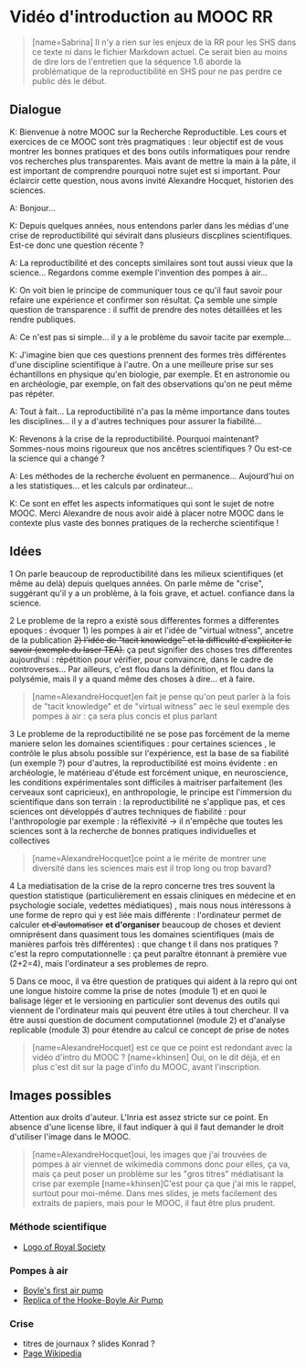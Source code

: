 # Vidéo d'introduction au MOOC RR

> [name=Sabrina] Il n'y a rien sur les enjeux de la RR pour les SHS dans ce texte ni dans le fichier Markdown actuel. Ce serait bien au moins de dire lors de l'entretien que la séquence 1.6 aborde la problématique de la reproductibilité en SHS pour ne pas perdre ce public dès le début.

## Dialogue

K: Bienvenue à notre MOOC sur la Recherche Reproductible. Les cours et exercices de ce MOOC sont très pragmatiques : leur objectif est de vous montrer les bonnes pratiques et des bons outils informatiques pour rendre vos recherches plus transparentes. Mais avant de mettre la main à la pâte, il est important de comprendre pourquoi notre sujet est si important. Pour éclaircir cette question, nous avons invité Alexandre Hocquet, historien des sciences.

A: Bonjour...

K: Depuis quelques années, nous entendons parler dans les médias d'une crise de reproductibilité qui sévirait dans plusieurs discplines scientifiques. Est-ce donc une question récente ?

A: La reproductibilité et des concepts similaires sont tout aussi vieux que la science... Regardons comme exemple l'invention des pompes à air...

K: On voit bien le principe de communiquer tous ce qu'il faut savoir pour refaire une expérience et confirmer son résultat. Ça semble une simple question de transparence : il suffit de prendre des notes détaillées et les rendre publiques.

A: Ce n'est pas si simple... il y a le problème du savoir tacite par exemple...

K: J'imagine bien que ces questions prennent des formes très différentes d'une discipline scientifique à l'autre. On a une meilleure prise sur ses échantillons en physique qu'en biologie, par exemple. Et en astronomie ou en archéologie, par exemple, on fait des observations qu'on ne peut même pas répéter.

A: Tout à fait... La reproductibilité n'a pas la même importance dans toutes les disciplines... il y a d'autres techniques pour assurer la fiabilité...

K: Revenons à la crise de la reproductibilité. Pourquoi maintenant? Sommes-nous moins rigoureux que nos ancêtres scientifiques ? Ou est-ce la science qui a changé ?

A: Les méthodes de la recherche évoluent en permanence... Aujourd'hui on a les statistiques... et les calculs par ordinateur...

K: Ce sont en effet les aspects informatiques qui sont le sujet de notre MOOC. Merci Alexandre de nous avoir aidé à placer notre MOOC dans le contexte plus vaste des bonnes pratiques de la recherche scientifique !


## Idées
1 On parle beaucoup de reproductibilité dans les milieux scientifiques (et même au delà) depuis quelques années. On parle même de "crise", suggérant qu'il y a un problème, à la fois grave, et actuel. confiance dans la science.

2 Le probleme de la repro a existé sous differentes formes a differentes epoques :  évoquer 1) les pompes à air et l'idée de "virtual witness", ancetre de la publication ~~2) l'idée de "tacit knowledge" et la difficulté d'expliciter le savoir (exemple du laser TEA).~~ ça peut signifier des choses tres differentes aujourdhui : répétition pour vérifier, pour convaincre, dans le cadre de controverses... Par ailleurs, c'est flou dans la définition, et flou dans la polysémie, mais il y a quand même des choses à dire... et à faire.
> [name=AlexandreHocquet]en fait je pense qu'on peut parler à la fois de "tacit knowledge" et de "virtual witness" aec le seul exemple des pompes à air : ça sera plus concis et plus parlant 

3 Le probleme de la reproductibilité ne se pose pas forcément de la meme maniere selon les domaines scientifiques : pour certaines sciences , le contrôle le plus absolu possible sur l'expérience, est la base de sa fiabilité (un exemple ?) pour d'autres, la reproductibilité est moins évidente : en archéologie, le matérieau d'étude est forcément unique, en neuroscience, les conditions expérimentales sont difficiles à maitriser parfaitement (les cerveaux sont capricieux), en anthropologie, le principe est l'immersion du scientifique dans son terrain : la reproductibilité ne s'applique pas, et ces sciences ont développés d'autres techniques de fiabilité : pour l'anthropologie par exemple : la réflexivité -> il n'empêche que toutes les sciences sont à la recherche de bonnes pratiques individuelles et collectives
> [name=AlexandreHocquet]ce point a le mérite de montrer une diversité dans les sciences mais est il trop long ou trop bavard? 

4 La mediatisation de la crise de la repro concerne tres tres souvent la question statistique (particulièrement en essais cliniques en médecine et en psychologie sociale, vedettes médiatiques) , mais nous nous intéressons à une forme de repro qui y est liée mais différente : l'ordinateur permet de calculer ~~et d'automatiser~~ **et d'organiser** beaucoup de choses et devient omniprésent dans quasiment tous les domaines scientifiques  (mais de manières parfois très différentes) : que change t il dans nos pratiques ? c'est la repro computationnelle : ça peut paraître étonnant à première vue (2+2=4), mais l'ordinateur a ses problemes de repro.

5 Dans ce mooc, il va être question de pratiques qui aident à la repro qui ont une longue histoire comme la prise de notes (module 1) et en quoi le balisage léger et le versioning en particulier sont devenus des outils qui viennent de l'ordinateur mais qui peuvent être utiles à tout chercheur. Il va être aussi question de document computationnel (module 2) et d'analyse replicable (module 3) pour étendre au calcul ce concept de prise de notes 
> [name=AlexandreHocquet] est ce que ce point est redondant avec la vidéo d'intro du MOOC ?
> [name=khinsen] Oui, on le dit déjà, et en plus c'est dit sur la page d'info du MOOC, avant l'inscription.

## Images possibles

Attention aux droits d'auteur. L'Inria est assez stricte sur ce point. En absence d'une license libre, il faut indiquer à qui il faut demander le droit d'utiliser l'image dans le MOOC.
> [name=AlexandreHocquet]oui, les images que j'ai trouvées de pompes à air viennet de wikimedia commons donc pour elles, ça va, mais ça peut poser un problème sur les "gros titres" médiatisant la crise par exemple
> [name=khinsen]C'est pour ça que j'ai mis le rappel, surtout pour moi-même. Dans mes slides, je mets facilement des extraits de papiers, mais pour le MOOC, il faut être plus prudent.
> 
### Méthode scientifique
- [Logo of Royal Society](https://en.wikipedia.org/wiki/Royal_Society#/media/File:The_Royal_Society_Coat_of_Arms.svg)

### Pompes à air
- [Boyle's first air pump](https://commons.wikimedia.org/wiki/File:Boyle%27s_first_air_pump._Wellcome_M0010676.jpg)
- [Replica of the Hooke-Boyle Air Pump](https://commons.wikimedia.org/wiki/File:ReplIca_of_the_Hooke-Boyle_Air_Pump.jpg)

### Crise
- titres de journaux ? slides Konrad ?
- [Page Wikipedia](https://fr.wikipedia.org/wiki/Crise_de_la_reproductibilit%C3%A9)


